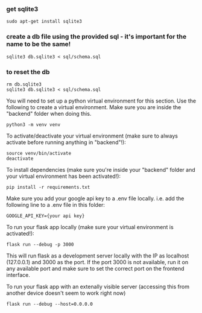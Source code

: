 ### get sqlite3
```
sudo apt-get install sqlite3
```

### create a db file using the provided sql - it's important for the name to be the same!
```
sqlite3 db.sqlite3 < sql/schema.sql
```

### to reset the db
```
rm db.sqlite3
sqlite3 db.sqlite3 < sql/schema.sql
```

You will need to set up a python virtual environment for this section.
Use the following to create a virtual environment. Make sure you are inside the "backend" folder when doing this.
```
python3 -m venv venv
```

To activate/deactivate your virtual environment (make sure to always activate before running anything in "backend"!):
```
source venv/bin/activate
deactivate
```

To install dependencies (make sure you're inside your "backend" folder and your virtual environment has been activated!):
```
pip install -r requirements.txt
```

Make sure you add your google api key to a .env file locally. i.e. add the following line to a .env file in this folder:
```
GOOGLE_API_KEY={your api key}
```


To run your flask app locally (make sure your virtual environment is activated!):
```
flask run --debug -p 3000
```

This will run flask as a development server locally with the IP as localhost (127.0.0.1) and 3000 as the port. If the port 3000 is not available, run it on any available port and make sure to set the correct port on the frontend interface.


To run your flask app with an extenally visible server (accessing this from another device doesn't seem to work right now)
```
flask run --debug --host=0.0.0.0 
```
